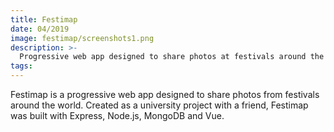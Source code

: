 ```yaml
---
title: Festimap
date: 04/2019
image: festimap/screenshots1.png
description: >-
  Progressive web app designed to share photos at festivals around the world. Created as part of a university project with a friend.
tags:
---
```


Festimap is a progressive web app designed to share photos from festivals around the world. Created as a university project with a friend, Festimap was built with Express, Node.js, MongoDB and Vue.

<lazy-image src="festimap/screenshots1.png" alt="Screenshots of Festimap app" />
<lazy-image src="festimap/screenshots2.png" alt="Screenshots of Festimap app" />